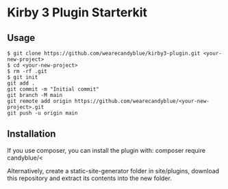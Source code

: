 # Kirby 3 Plugin Starterkit

## Usage
```
$ git clone https://github.com/wearecandyblue/kirby3-plugin.git <your-new-project>
$ cd <your-new-project>
$ rm -rf .git
$ git init
git add .
git commit -m "Initial commit"
git branch -M main
git remote add origin https://github.com/wearecandyblue/<your-new-project>.git
git push -u origin main
```

## Installation
If you use composer, you can install the plugin with: composer require candyblue/<<our-new-project>

Alternatively, create a static-site-generator folder in site/plugins, download this repository and extract its contents into the new folder.
